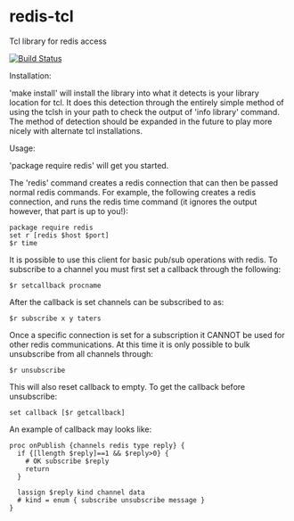redis-tcl
=========

Tcl library for redis access

[![Build Status](https://travis-ci.org/d-led/redis-tcl.svg?branch=master)](https://travis-ci.org/d-led/redis-tcl)

Installation:

'make install' will install the library into what it detects is your library
location for tcl.  It does this detection through the entirely simple method of
using the tclsh in your path to check the output of 'info library' command.
The method of detection should be expanded in the future to play more nicely
with alternate tcl installations.

Usage:

'package require redis' will get you started.

The 'redis' command creates a redis connection that can then be passed normal
redis commands.  For example, the following creates a redis connection, and
runs the redis time command (it ignores the output however, that part is up to
you!):

    package require redis
    set r [redis $host $port]
    $r time


It is possible to use this client for basic pub/sub operations with redis.  To
subscribe to a channel you must first set a callback through the following:

    $r setcallback procname

After the callback is set channels can be subscribed to as:

    $r subscribe x y taters

Once a specific connection is set for a subscription it CANNOT be used for
other redis communications.  At this time it is only possible to bulk
unsubscribe from all channels through:

    $r unsubscribe

This will also reset callback to empty. To get the callback before unsubscribe:

    set callback [$r getcallback]

An example of callback may looks like:

    proc onPublish {channels redis type reply} {
      if {[llength $reply]==1 && $reply>0} {
        # OK subscribe $reply
        return
      }

      lassign $reply kind channel data
      # kind = enum { subscribe unsubscribe message }
    }
